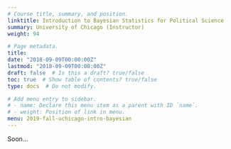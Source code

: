```yaml
---
# Course title, summary, and position.
linktitle: Introduction to Bayesian Statistics for Political Science
summary: University of Chicago (Instructor)
weight: 94

# Page metadata.
title: 
date: "2018-09-09T00:00:00Z"
lastmod: "2018-09-09T00:00:00Z"
draft: false  # Is this a draft? true/false
toc: true  # Show table of contents? true/false
type: docs  # Do not modify.

# Add menu entry to sidebar.
# - name: Declare this menu item as a parent with ID `name`.
# - weight: Position of link in menu.
menu: 2019-fall-uchicago-intro-bayesian
---
```



Soon...



